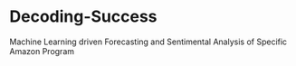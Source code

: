 # Decoding-Success
Machine Learning driven Forecasting and Sentimental Analysis of Specific Amazon Program
